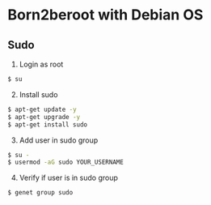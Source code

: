 # Born2beroot with Debian OS

## Sudo

1. Login as root
```sh
$ su
```
2. Install sudo
```sh
$ apt-get update -y
$ apt-get upgrade -y
$ apt-get install sudo
```
3. Add user in sudo group
```sh
$ su -
$ usermod -aG sudo YOUR_USERNAME
```
4. Verify if user is in sudo group
```sh
$ genet group sudo
```


